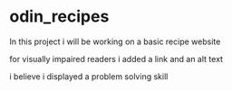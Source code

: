 # odin_recipes
In this project i will be working on a basic recipe website

for visually  impaired readers i added a link and an alt text

i believe i displayed a problem solving skill


